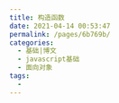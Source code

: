 ```yaml
---
title: 构造函数
date: 2021-04-14 00:53:47
permalink: /pages/6b769b/
categories:
  - 基础|博文
  - javascript基础
  - 面向对象
tags:
  -
---
```

